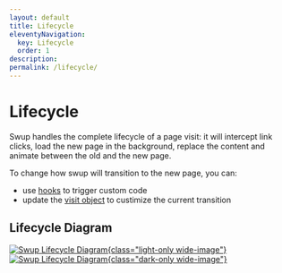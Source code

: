 ```yaml
---
layout: default
title: Lifecycle
eleventyNavigation:
  key: Lifecycle
  order: 1
description:
permalink: /lifecycle/
---
```


# Lifecycle

Swup handles the complete lifecycle of a page visit: it will intercept link clicks, load the new
page in the background, replace the content and animate between the old and the new page.

To change how swup will transition to the new page, you can:

- use [hooks](/hooks/) to trigger custom code
- update the [visit object](/visit/) to custimize the current transition

## Lifecycle Diagram

[![Swup Lifecycle Diagram](/assets/images/swup-lifecycle.svg){class="light-only wide-image"}](/assets/images/swup-lifecycle.svg)
[![Swup Lifecycle Diagram](/assets/images/swup-lifecycle-dark.svg){class="dark-only wide-image"}](/assets/images/swup-lifecycle.svg)
